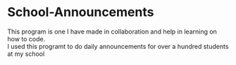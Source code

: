 # School-Announcements
This program is one I have made in collaboration and help in learning on how to code. \
I used this programt to do daily announcements for over a hundred students at my school
